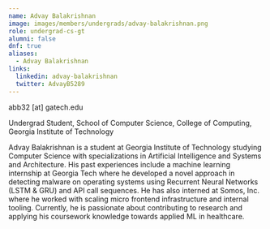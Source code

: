 ```yaml
---
name: Advay Balakrishnan
image: images/members/undergrads/advay-balakrishnan.png
role: undergrad-cs-gt
alumni: false
dnf: true
aliases:
  - Advay Balakrishnan
links:
  linkedin: advay-balakrishnan
  twitter: AdvayB5289
---
```


abb32 [at] gatech.edu

Undergrad Student, School of Computer Science, College of Computing, Georgia Institute of Technology

Advay Balakrishnan is a student at Georgia Institute of Technology studying Computer Science with specializations in Artificial Intelligence and Systems and Architecture. His past experiences include a machine learning internship at Georgia Tech where he developed a novel approach in detecting malware on operating systems using Recurrent Neural Networks (LSTM & GRU) and API call sequences. He has also interned at Somos, Inc. where he worked with scaling micro frontend infrastructure and internal tooling. Currently, he is passionate about contributing to research and applying his coursework knowledge towards applied ML in healthcare. 
